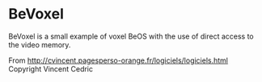 # BeVoxel
BeVoxel is a small example of voxel BeOS with the use of direct access to the video memory.

From http://cvincent.pagesperso-orange.fr/logiciels/logiciels.html  
Copyright Vincent Cedric 
